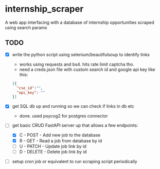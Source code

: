 
# internship_scraper

A web app interfacing with a database of internship opportunities scraped using search params

## TODO

- [X] write the python script using selenium/beautifulsoup to identify links
  
  - works using requests and bs4. hits rate limit captcha tho.
  - need a creds.json file with custom search id and google api key like this:

  ```json
  [{
    "cse_id":"",
    "api_key": ""
  }]
  ```

- [X] get SQL db up and running so we can check if links in db etc
  - done. used psycog2 for postgres connector 
- [ ] get basic CRUD FastAPI server up that allows a few endpoints:
  - [X] C - POST - Add new job to the database
  - [X] R - GET - Read a job from database by id
  - [ ] U - PATCH - Update job link by id
  - [ ] D - DELETE -  Delete job link by id
- [ ] setup cron job or equivalent to run scraping script periodically
